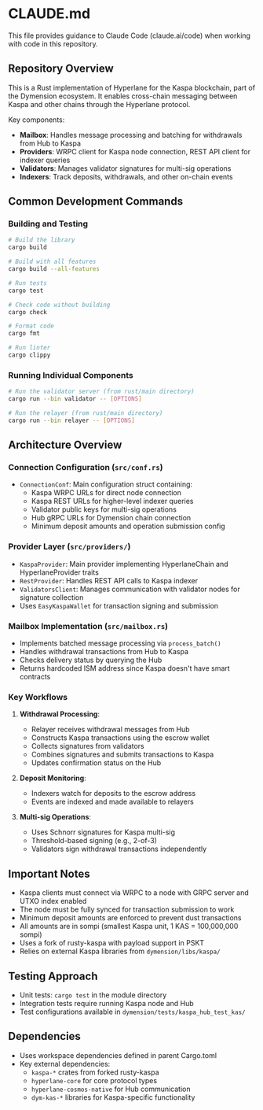 # CLAUDE.md

This file provides guidance to Claude Code (claude.ai/code) when working with code in this repository.

## Repository Overview

This is a Rust implementation of Hyperlane for the Kaspa blockchain, part of the Dymension ecosystem. It enables cross-chain messaging between Kaspa and other chains through the Hyperlane protocol.

Key components:
- **Mailbox**: Handles message processing and batching for withdrawals from Hub to Kaspa
- **Providers**: WRPC client for Kaspa node connection, REST API client for indexer queries
- **Validators**: Manages validator signatures for multi-sig operations
- **Indexers**: Track deposits, withdrawals, and other on-chain events

## Common Development Commands

### Building and Testing

```bash
# Build the library
cargo build

# Build with all features
cargo build --all-features

# Run tests
cargo test

# Check code without building
cargo check

# Format code
cargo fmt

# Run linter
cargo clippy
```

### Running Individual Components

```bash
# Run the validator server (from rust/main directory)
cargo run --bin validator -- [OPTIONS]

# Run the relayer (from rust/main directory)
cargo run --bin relayer -- [OPTIONS]
```

## Architecture Overview

### Connection Configuration (`src/conf.rs`)
- `ConnectionConf`: Main configuration struct containing:
  - Kaspa WRPC URLs for direct node connection
  - Kaspa REST URLs for higher-level indexer queries
  - Validator public keys for multi-sig operations
  - Hub gRPC URLs for Dymension chain connection
  - Minimum deposit amounts and operation submission config

### Provider Layer (`src/providers/`)
- `KaspaProvider`: Main provider implementing HyperlaneChain and HyperlaneProvider traits
- `RestProvider`: Handles REST API calls to Kaspa indexer
- `ValidatorsClient`: Manages communication with validator nodes for signature collection
- Uses `EasyKaspaWallet` for transaction signing and submission

### Mailbox Implementation (`src/mailbox.rs`)
- Implements batched message processing via `process_batch()`
- Handles withdrawal transactions from Hub to Kaspa
- Checks delivery status by querying the Hub
- Returns hardcoded ISM address since Kaspa doesn't have smart contracts

### Key Workflows

1. **Withdrawal Processing**:
   - Relayer receives withdrawal messages from Hub
   - Constructs Kaspa transactions using the escrow wallet
   - Collects signatures from validators
   - Combines signatures and submits transactions to Kaspa
   - Updates confirmation status on the Hub

2. **Deposit Monitoring**:
   - Indexers watch for deposits to the escrow address
   - Events are indexed and made available to relayers

3. **Multi-sig Operations**:
   - Uses Schnorr signatures for Kaspa multi-sig
   - Threshold-based signing (e.g., 2-of-3)
   - Validators sign withdrawal transactions independently

## Important Notes

- Kaspa clients must connect via WRPC to a node with GRPC server and UTXO index enabled
- The node must be fully synced for transaction submission to work
- Minimum deposit amounts are enforced to prevent dust transactions
- All amounts are in sompi (smallest Kaspa unit, 1 KAS = 100,000,000 sompi)
- Uses a fork of rusty-kaspa with payload support in PSKT
- Relies on external Kaspa libraries from `dymension/libs/kaspa/`

## Testing Approach

- Unit tests: `cargo test` in the module directory
- Integration tests require running Kaspa node and Hub
- Test configurations available in `dymension/tests/kaspa_hub_test_kas/`

## Dependencies

- Uses workspace dependencies defined in parent Cargo.toml
- Key external dependencies:
  - `kaspa-*` crates from forked rusty-kaspa
  - `hyperlane-core` for core protocol types
  - `hyperlane-cosmos-native` for Hub communication
  - `dym-kas-*` libraries for Kaspa-specific functionality